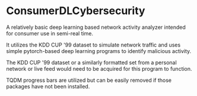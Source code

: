 # ConsumerDLCybersecurity
A relatively basic deep learning based network activity analyzer intended for consumer use in semi-real time.

It utilizes the KDD CUP '99 dataset to simulate network traffic and uses simple pytorch-based deep learning programs to identify malicious activity.

The KDD CUP '99 dataset or a similarly formatted set from a personal network or live feed would need to be acquired for this program to function.

TQDM progress bars are utilized but can be easily removed if those packages have not been installed.
